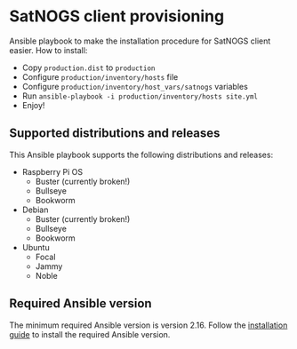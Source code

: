 # SatNOGS client provisioning

Ansible playbook to make the installation procedure for SatNOGS client easier.
How to install:

* Copy `production.dist` to `production`
* Configure `production/inventory/hosts` file
* Configure `production/inventory/host_vars/satnogs` variables
* Run `ansible-playbook -i production/inventory/hosts site.yml`
* Enjoy!

## Supported distributions and releases

This Ansible playbook supports the following distributions and releases:

* Raspberry Pi OS
  * Buster (currently broken!)
  * Bullseye
  * Bookworm
* Debian
  * Buster (currently broken!)
  * Bullseye
  * Bookworm
* Ubuntu
  * Focal
  * Jammy
  * Noble

## Required Ansible version

The minimum required Ansible version is version 2.16.
Follow the [installation guide](https://docs.ansible.com/ansible/latest/installation_guide/index.html)
to install the required Ansible version.
